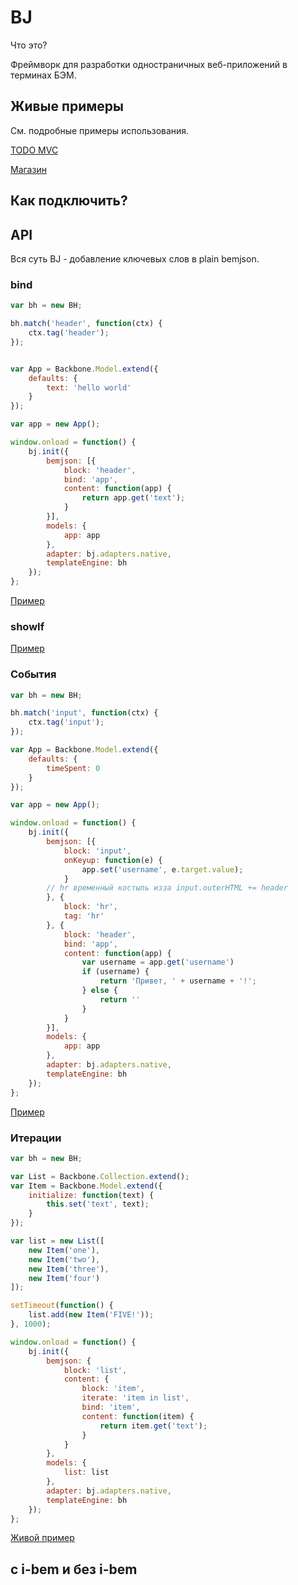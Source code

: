 # BJ
Что это? 

Фреймворк для разработки одностраничных веб-приложений в терминах БЭМ.

## Живые примеры
См. подробные примеры использования. 

[TODO MVC](http://bem-bj.github.io/bj/todo/)

[Магазин](https://github.com/bem-bj/bj/blob/master/examples/shop-i-bem/pages/shop-app/shop-app.js)

## Как подключить?

## API

Вся суть BJ - добавление ключевых слов в plain bemjson.

### bind
```javascript
var bh = new BH;

bh.match('header', function(ctx) {
    ctx.tag('header');
});


var App = Backbone.Model.extend({
    defaults: {
        text: 'hello world'
    }
});

var app = new App();

window.onload = function() {
    bj.init({
        bemjson: [{
            block: 'header',
            bind: 'app',
            content: function(app) {
                return app.get('text');
            }
        }],
        models: {
            app: app
        },
        adapter: bj.adapters.native,
        templateEngine: bh
    });
};

```
[Пример](http://bem-bj.github.io/bj/api-methods/bind/bind.html)

### showIf

[Пример](http://bem-bj.github.io/bj/api-methods/show-if/show-if.html)

### События
```javascript
var bh = new BH;

bh.match('input', function(ctx) {
    ctx.tag('input');
});

var App = Backbone.Model.extend({
    defaults: {
        timeSpent: 0
    }
});

var app = new App();

window.onload = function() {
    bj.init({
        bemjson: [{
            block: 'input',
            onKeyup: function(e) {
                app.set('username', e.target.value);
            }
        // hr временный костыль изза input.outerHTML += header
        }, {
            block: 'hr',
            tag: 'hr'
        }, {
            block: 'header',
            bind: 'app',
            content: function(app) {
                var username = app.get('username')
                if (username) {
                    return 'Привет, ' + username + '!';
                } else {
                    return ''
                }
            }
        }],
        models: {
            app: app
        },
        adapter: bj.adapters.native,
        templateEngine: bh
    });
};
```
[Пример](http://bem-bj.github.io/bj/api-methods/events/events.html)

### Итерации
```javascript
var bh = new BH;

var List = Backbone.Collection.extend();
var Item = Backbone.Model.extend({
    initialize: function(text) {
        this.set('text', text);
    }
});

var list = new List([
    new Item('one'),
    new Item('two'),
    new Item('three'),
    new Item('four')
]);

setTimeout(function() {
    list.add(new Item('FIVE!'));
}, 1000);

window.onload = function() {
    bj.init({
        bemjson: {
            block: 'list',
            content: {
                block: 'item',
                iterate: 'item in list',
                bind: 'item',
                content: function(item) {
                    return item.get('text');
                }
            }
        },
        models: {
            list: list
        },
        adapter: bj.adapters.native,
        templateEngine: bh
    });
};
```
[Живой пример](http://bem-bj.github.io/bj/api-methods/iterate/iterate.html)

## с i-bem и без i-bem
